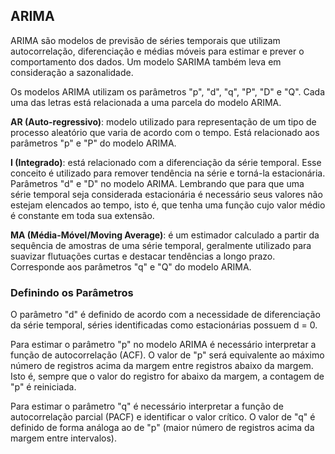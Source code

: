 ## ARIMA
ARIMA são modelos de previsão de séries temporais que utilizam autocorrelação, diferenciação e médias móveis para estimar e prever o comportamento dos dados. Um modelo SARIMA também leva em consideração a sazonalidade.

Os modelos ARIMA utilizam os parâmetros "p", "d", "q", "P", "D" e "Q". Cada uma das letras está relacionada a uma parcela do modelo ARIMA.

**AR (Auto-regressivo)**: modelo utilizado para representação de um tipo de processo aleatório que varia de acordo com o tempo. Está relacionado aos parâmetros "p" e "P" do modelo ARIMA.

**I (Integrado)**: está relacionado com a diferenciação da série temporal. Esse conceito é utilizado para remover tendência na série e torná-la estacionária. Parâmetros "d" e "D" no modelo ARIMA. Lembrando que para que uma série temporal seja considerada estacionária é necessário seus valores não estejam elencados ao tempo, isto é, que tenha uma função cujo valor médio é constante em toda sua extensão.

**MA (Média-Móvel/Moving Average)**: é um estimador calculado a partir da sequência de amostras de uma série temporal, geralmente utilizado para suavizar flutuações curtas e destacar tendências a longo prazo. Corresponde aos parâmetros "q" e "Q" do modelo ARIMA.


### Definindo os Parâmetros
O parâmetro "d" é definido de acordo com a necessidade de diferenciação da série temporal, séries identificadas como estacionárias possuem d = 0.

Para estimar o parâmetro "p" no modelo ARIMA é necessário interpretar a função de autocorrelação (ACF). O valor de "p" será equivalente ao máximo número de registros acima da margem entre registros abaixo da margem. Isto é, sempre que o valor do registro for abaixo da margem, a contagem de "p" é reiniciada.

Para estimar o parâmetro "q" é necessário interpretar a função de autocorrelação parcial (PACF) e identificar o valor crítico. O valor de "q" é definido de forma análoga ao de "p" (maior número de registros acima da margem entre intervalos).
